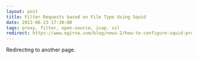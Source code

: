 ```yaml
---
layout: post
title: Filter Requests based on File Type Using Squid
date: 2022-06-23 17:39:00
tags: proxy, filter, open-source, icap, ssl
redirect: https://www.egirna.com/blog/news-2/how-to-configure-squid-proxy-with-icap-10
---
```


Redirecting to another page.